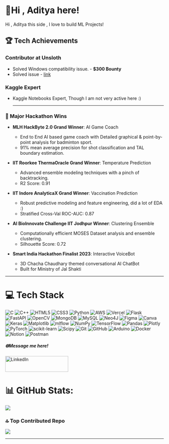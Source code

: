 
# 💫Hi , Aditya here!
Hi , Aditya this side , I love to build ML Projects!<br>

## 🏆 Tech Achievements

### Contributor at Unsloth
- Solved Windows compatibility issue.  -  **$300 Bounty** 
- Solved issue - [link](https://github.com/unslothai/unsloth/discussions/1849)

### Kaggle Expert
- Kaggle Notebooks Expert, Though I am not very active here :)

  ---

### 🥇 Major Hackathon Wins
- **MLH HackByte 2.0 Grand Winner**: AI Game Coach
  - End to End AI based game coach with Detailed graphical & point-by-point analysis for badminton sport.
  - 91% mean average precision for shot classification and TAL boundary estimation.
  

- **IIT Roorkee ThermaOracle Grand Winner**: Temperature Prediction
  - Advanced ensemble modeling techniques with a pinch of backtracking.
  - R2 Score: 0.91


- **IIT Indore AnalyticaX Grand Winner**: Vaccination Prediction
  - Robust predictive modeling and feature engineering, did a lot of EDA :)
  - Stratified Cross-Val ROC-AUC: 0.87
 

- **AI BioInnovate Challenge IIT Jodhpur Winner**: Clustering Ensemble
  - Computationally efficient MOSES Dataset analysis and ensemble clustering.
  - Silhouette Score: 0.72
  
 
- **Smart India Hackathon Finalist 2023**: Interactive VoiceBot
  - 3D Chacha Chaudhary themed conversational AI ChatBot
  - Built for Ministry of Jal Shakti
  
 
  
---

# 💻 Tech Stack
![C](https://img.shields.io/badge/c-%2300599C.svg?style=for-the-badge&logo=c&logoColor=white) ![C++](https://img.shields.io/badge/c++-%2300599C.svg?style=for-the-badge&logo=c%2B%2B&logoColor=white) ![HTML5](https://img.shields.io/badge/html5-%23E34F26.svg?style=for-the-badge&logo=html5&logoColor=white) ![CSS3](https://img.shields.io/badge/css3-%231572B6.svg?style=for-the-badge&logo=css3&logoColor=white) ![Python](https://img.shields.io/badge/python-3670A0?style=for-the-badge&logo=python&logoColor=ffdd54) ![AWS](https://img.shields.io/badge/AWS-%23FF9900.svg?style=for-the-badge&logo=amazon-aws&logoColor=white) ![Vercel](https://img.shields.io/badge/vercel-%23000000.svg?style=for-the-badge&logo=vercel&logoColor=white) ![Flask](https://img.shields.io/badge/flask-%23000.svg?style=for-the-badge&logo=flask&logoColor=white) ![FastAPI](https://img.shields.io/badge/FastAPI-005571?style=for-the-badge&logo=fastapi) ![OpenCV](https://img.shields.io/badge/opencv-%23white.svg?style=for-the-badge&logo=opencv&logoColor=white) ![MongoDB](https://img.shields.io/badge/MongoDB-%234ea94b.svg?style=for-the-badge&logo=mongodb&logoColor=white) ![MySQL](https://img.shields.io/badge/mysql-4479A1.svg?style=for-the-badge&logo=mysql&logoColor=white) ![Neo4J](https://img.shields.io/badge/Neo4j-008CC1?style=for-the-badge&logo=neo4j&logoColor=white) ![Figma](https://img.shields.io/badge/figma-%23F24E1E.svg?style=for-the-badge&logo=figma&logoColor=white) ![Canva](https://img.shields.io/badge/Canva-%2300C4CC.svg?style=for-the-badge&logo=Canva&logoColor=white) ![Keras](https://img.shields.io/badge/Keras-%23D00000.svg?style=for-the-badge&logo=Keras&logoColor=white) ![Matplotlib](https://img.shields.io/badge/Matplotlib-%23ffffff.svg?style=for-the-badge&logo=Matplotlib&logoColor=black) ![mlflow](https://img.shields.io/badge/mlflow-%23d9ead3.svg?style=for-the-badge&logo=numpy&logoColor=blue) ![NumPy](https://img.shields.io/badge/numpy-%23013243.svg?style=for-the-badge&logo=numpy&logoColor=white) ![TensorFlow](https://img.shields.io/badge/TensorFlow-%23FF6F00.svg?style=for-the-badge&logo=TensorFlow&logoColor=white) ![Pandas](https://img.shields.io/badge/pandas-%23150458.svg?style=for-the-badge&logo=pandas&logoColor=white) ![Plotly](https://img.shields.io/badge/Plotly-%233F4F75.svg?style=for-the-badge&logo=plotly&logoColor=white) ![PyTorch](https://img.shields.io/badge/PyTorch-%23EE4C2C.svg?style=for-the-badge&logo=PyTorch&logoColor=white) ![scikit-learn](https://img.shields.io/badge/scikit--learn-%23F7931E.svg?style=for-the-badge&logo=scikit-learn&logoColor=white) ![Scipy](https://img.shields.io/badge/SciPy-%230C55A5.svg?style=for-the-badge&logo=scipy&logoColor=%white) ![Git](https://img.shields.io/badge/git-%23F05033.svg?style=for-the-badge&logo=git&logoColor=white) ![GitHub](https://img.shields.io/badge/github-%23121011.svg?style=for-the-badge&logo=github&logoColor=white) ![Arduino](https://img.shields.io/badge/-Arduino-00979D?style=for-the-badge&logo=Arduino&logoColor=white) ![Docker](https://img.shields.io/badge/docker-%230db7ed.svg?style=for-the-badge&logo=docker&logoColor=white) ![Notion](https://img.shields.io/badge/Notion-%23000000.svg?style=for-the-badge&logo=notion&logoColor=white) ![Postman](https://img.shields.io/badge/Postman-FF6C37?style=for-the-badge&logo=postman&logoColor=white)

##### 🌐Message me here!
<a href="https://www.linkedin.com/in/aditya-ghai/" target="_blank">
    <img src="https://img.shields.io/badge/LinkedIn-%230077B5.svg?style=for-the-badge&logo=linkedin&logoColor=white" alt="LinkedIn" width="200" height="50">
</a>

# 📊 GitHub Stats:
![](https://github-readme-streak-stats.herokuapp.com/?user=adityaghai07&theme=dark&hide_border=false)<br/>


### 🔝 Top Contributed Repo
![](https://github-contributor-stats.vercel.app/api?username=adityaghai07&limit=5&theme=dark&combine_all_yearly_contributions=true)

---


